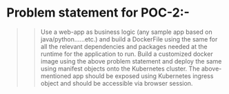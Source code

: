 # Problem statement for POC-2:-
 
>> Use a web-app as business logic (any sample app based on java/python…...etc.) and build a DockerFile using the same for all the relevant dependencies and packages needed at the runtime for the application to run.
>> Build a customized docker image using the above problem statement and deploy the same using manifest objects onto the Kubernetes cluster.
>> The above-mentioned app should be exposed using Kubernetes ingress object and should be accessible via browser session.

